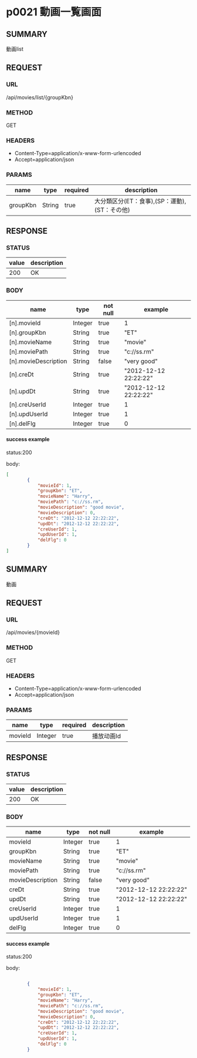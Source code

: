 # p0021 動画一覧画面

## SUMMARY

動画list

## REQUEST

### URL

/api/movies/list/{groupKbn}

### METHOD

GET

### HEADERS
* Content-Type=application/x-www-form-urlencoded
* Accept=application/json

### PARAMS

| name | type | required | description |
|------|------|------|------|
| groupKbn  | String | true | 大分類区分(ET：食事),(SP：運動),(ST：その他) |

## RESPONSE

### STATUS

| value | description |
| ----- | -----|
| 200 | OK |

### BODY

| name | type  | not null | example |
| ----- | ----- | ----- | ----- |
| [n].movieId  | Integer | true | 1  |
| [n].groupKbn | String | true | "ET" |
| [n].movieName | String | true | "movie" |
| [n].moviePath | String | true | "c://ss.rm" |
| [n].movieDescription | String | false | "very good" |
| [n].creDt | String | true | "2012-12-12 22:22:22" |
| [n].updDt | String | true | "2012-12-12 22:22:22" |
| [n].creUserId | Integer | true | 1 |
| [n].updUserId | Integer | true | 1 |
| [n].delFlg | Integer | true | 0 |

#### success example

status:200

body:
```json
[
        {
            "movieId": 1,
            "groupKbn": "ET",
            "movieName": "Harry",
            "moviePath": "c://ss.rm",
            "movieDescription": "good movie",
            "movieDescription": 0,
            "creDt": "2012-12-12 22:22:22",
            "updDt": "2012-12-12 22:22:22",
            "creUserId": 1,
            "updUserId": 1,
            "delFlg": 0
        }
]
```

## SUMMARY

動画

## REQUEST

### URL

/api/movies/{movieId}

### METHOD

GET

### HEADERS
* Content-Type=application/x-www-form-urlencoded
* Accept=application/json

### PARAMS

| name | type | required | description |
|------|------|------|------|
| movieId  | Integer | true | 播放动画Id |

## RESPONSE

### STATUS

| value | description |
| ----- | -----|
| 200 | OK |

### BODY

| name | type  | not null | example |
| ----- | ----- | ----- | ----- |
| movieId  | Integer | true | 1  |
| groupKbn | String | true | "ET" |
| movieName | String | true | "movie" |
| moviePath | String | true | "c://ss.rm" |
| movieDescription | String | false | "very good" |
| creDt | String | true | "2012-12-12 22:22:22" |
| updDt | String | true | "2012-12-12 22:22:22" |
| creUserId | Integer | true | 1 |
| updUserId | Integer | true | 1 |
| delFlg | Integer | true | 0 |

#### success example

status:200

body:
```json

        {
            "movieId": 1,
            "groupKbn": "ET",
            "movieName": "Harry",
            "moviePath": "c://ss.rm",
            "movieDescription": "good movie",
            "movieDescription": 0,
            "creDt": "2012-12-12 22:22:22",
            "updDt": "2012-12-12 22:22:22",
            "creUserId": 1,
            "updUserId": 1,
            "delFlg": 0
        }

```

